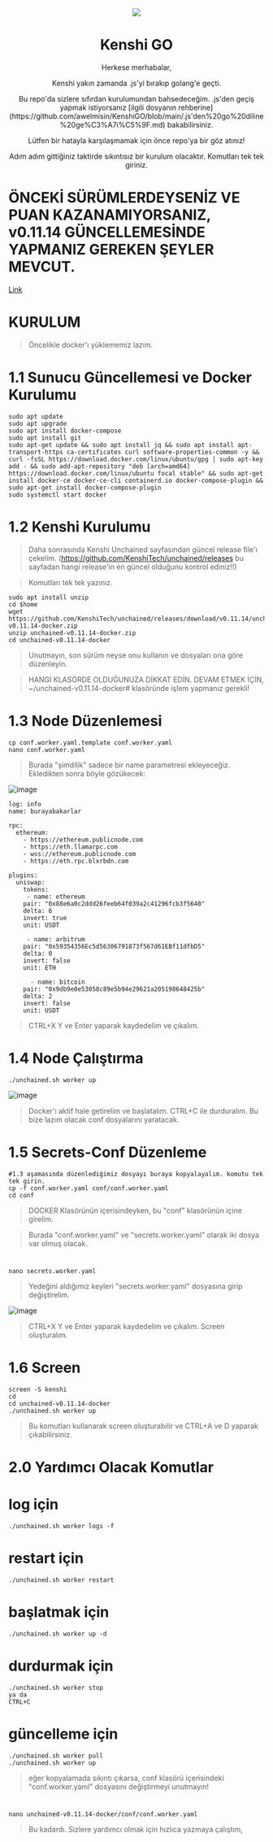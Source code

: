 <p align="center">
  <img src="https://github.com/awelmisin/KenshiGO/assets/73443933/8f4fe2a3-e4bc-4e9e-b55f-2455d7eea9bb">
</p> 
<h1 align="center">Kenshi GO</h1>
<p align="center">
Herkese merhabalar,
<p align="center">	
Kenshi yakın zamanda .js'yi bırakıp golang'e geçti.
<p align="center">
Bu repo'da sizlere sıfırdan kurulumundan bahsedeceğim. .js'den geçiş yapmak istiyorsanız [ilgili dosyanın rehberine](https://github.com/awelmisin/KenshiGO/blob/main/.js'den%20go%20diline%20ge%C3%A7i%C5%9F.md) bakabilirsiniz.
<p align="center">
Lütfen bir hatayla karşılaşmamak için önce repo'ya bir göz atınız!
<p align="center">
Adım adım gittiğiniz taktirde sıkıntısız bir kurulum olacaktır. Komutları tek tek giriniz.
</p>

# ÖNCEKİ SÜRÜMLERDEYSENİZ VE PUAN KAZANAMIYORSANIZ, v0.11.14 GÜNCELLEMESİNDE YAPMANIZ GEREKEN ŞEYLER MEVCUT. 
[Link](https://github.com/awelmisin/KenshiGO/blob/main/v0.11.12%20G%C3%BCncellemesi%20Hk.md)

# KURULUM
> Öncelikle docker'ı yüklememiz lazım.
# 1.1 Sunucu Güncellemesi ve Docker Kurulumu
	sudo apt update 
	sudo apt upgrade
	sudo apt install docker-compose
	sudo apt install git
	sudo apt-get update && sudo apt install jq && sudo apt install apt-transport-https ca-certificates curl software-properties-common -y && curl -fsSL https://download.docker.com/linux/ubuntu/gpg | sudo apt-key add - && sudo add-apt-repository "deb [arch=amd64] https://download.docker.com/linux/ubuntu focal stable" && sudo apt-get install docker-ce docker-ce-cli containerd.io docker-compose-plugin && sudo apt-get install docker-compose-plugin
    sudo systemctl start docker

# 1.2 Kenshi Kurulumu
> Daha sonrasında Kenshi Unchained sayfasından güncel release file'ı çekelim. 
> (https://github.com/KenshiTech/unchained/releases bu sayfadan hangi release'in en güncel olduğunu kontrol ediniz!!)

> Komutları tek tek yazınız.

    sudo apt install unzip
    cd $home
    wget https://github.com/KenshiTech/unchained/releases/download/v0.11.14/unchained-v0.11.14-docker.zip
    unzip unchained-v0.11.14-docker.zip
    cd unchained-v0.11.14-docker

 > Unutmayın, son sürüm neyse onu kullanın ve dosyaları ona göre düzenleyin. 
  
 > HANGİ KLASÖRDE OLDUĞUNUZA DİKKAT EDİN. DEVAM ETMEK İÇİN, ~/unchained-v0.11.14-docker#  klasöründe işlem yapmanız gerekli!


# 1.3 Node Düzenlemesi
    cp conf.worker.yaml.template conf.worker.yaml
    nano conf.worker.yaml


> Burada "şimdilik" sadece bir name parametresi ekleyeceğiz. 
> Ekledikten sonra böyle gözükecek:

![image](https://github.com/awelmisin/KenshiGO/assets/73443933/09fdf2d9-3a70-400d-ac2f-93ca56933d4c)

	log: info
	name: burayabakarlar

	rpc:
	  ethereum: 
	    - https://ethereum.publicnode.com
	    - https://eth.llamarpc.com
	    - wss://ethereum.publicnode.com
	    - https://eth.rpc.blxrbdn.com

	plugins:
	  uniswap:
	    tokens:
 	     - name: ethereum
		pair: "0x88e6a0c2ddd26feeb64f039a2c41296fcb3f5640"
		delta: 6
		invert: true
		unit: USDT

 	     - name: arbitrum
		pair: "0x59354356Ec5d56306791873f567d61EBf11dfbD5"
		delta: 0
		invert: false
		unit: ETH

	      - name: bitcoin
		pair: "0x9db9e0e53058c89e5b94e29621a205198648425b"
		delta: 2
		invert: false
		unit: USDT
	

> CTRL+X Y ve Enter yaparak kaydedelim ve çıkalım.

# 1.4 Node Çalıştırma
    ./unchained.sh worker up 
![image](https://github.com/awelmisin/KenshiGO/assets/73443933/657b5a64-4067-47f2-9ee3-b67bb8dd0b04)

> Docker'ı aktif hale getirelim ve başlatalım. CTRL+C ile durduralım. Bu bize lazım olacak conf dosyalarını yaratacak.



# 1.5 Secrets-Conf Düzenleme
    #1.3 aşamasında düzenlediğimiz dosyayı buraya kopyalayalım. komutu tek tek girin.
    cp -f conf.worker.yaml conf/conf.worker.yaml
    cd conf

> DOCKER Klasörünün içerisindeyken, bu "conf" klasörünün içine girelim.

> Burada "conf.worker.yaml" ve "secrets.worker.yaml" olarak iki dosya var olmuş olacak. 
#  
    nano secrets.worker.yaml

> Yedeğini aldığımız keyleri "secrets.worker.yaml" dosyasına girip değiştirelim.

![image](https://github.com/awelmisin/KenshiGO/assets/73443933/fab49981-e7bc-4c87-af53-1b03136a285f)


> CTRL+X Y ve Enter yaparak kaydedelim ve çıkalım. Screen oluşturalım.

# 1.6 Screen
    screen -S kenshi
    cd
    cd unchained-v0.11.14-docker
    ./unchained.sh worker up

> Bu komutları kullanarak screen oluşturabilir ve CTRL+A ve D yaparak çıkabilirsiniz.



# 2.0 Yardımcı Olacak Komutlar
#  log için
    ./unchained.sh worker logs -f
#  restart için
    ./unchained.sh worker restart
#  başlatmak için
    ./unchained.sh worker up -d
#  durdurmak için
    ./unchained.sh worker stop
    ya da 
    CTRL+C
#  güncelleme için
    ./unchained.sh worker pull
    ./unchained.sh worker up 

> eğer kopyalamada sıkıntı çıkarsa, conf klasörü içerisindeki "conf.worker.yaml" dosyasını değiştirmeyi unutmayın!
# 
    nano unchained-v0.11.14-docker/conf/conf.worker.yaml


> Bu kadardı. Sizlere yardımcı olmak için hızlıca yazmaya çalıştım, 



